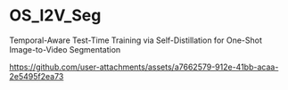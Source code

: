 # OS_I2V_Seg
Temporal-Aware Test-Time Training via Self-Distillation for One-Shot Image-to-Video Segmentation



https://github.com/user-attachments/assets/a7662579-912e-41bb-acaa-2e5495f2ea73

